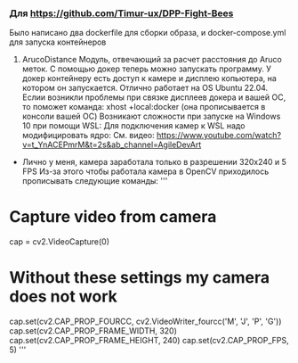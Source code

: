 ### Для https://github.com/Timur-ux/DPP-Fight-Bees
Было написано два dockerfile для сборки образа, и docker-compose.yml для запуска контейнеров
1. ArucoDistance
Модуль, отвечающий за расчет расстояния до Aruco меток. С помощью докер теперь можно запускать программу.
У докер контейнеру есть доступ к камере и дисплею копьютера, на котором он запускается.
Отлично работает на OS Ubuntu 22.04.
Еслии возникли проблемы при связке дисплеев докера и вашей ОС, то поможет команда:
xhost +local:docker (она прописывается в консоли вашей ОС)
Возникают сложности при запуске на Windows 10 при помощи WSL:
Для подключения камер к WSL надо модифицировать ядро:
См. видео: https://www.youtube.com/watch?v=t_YnACEPmrM&t=2s&ab_channel=AgileDevArt
+ Лично у меня, камера заработала только в разрешении 320x240 и 5 FPS
Из-за этого чтобы работала камера в OpenCV приходилось прописывать следующие команды:
'''
# Capture video from camera
cap = cv2.VideoCapture(0)

# Without these settings my camera does not work
cap.set(cv2.CAP_PROP_FOURCC, cv2.VideoWriter_fourcc('M', 'J', 'P', 'G'))
cap.set(cv2.CAP_PROP_FRAME_WIDTH, 320)
cap.set(cv2.CAP_PROP_FRAME_HEIGHT, 240)
cap.set(cv2.CAP_PROP_FPS, 5)
'''
